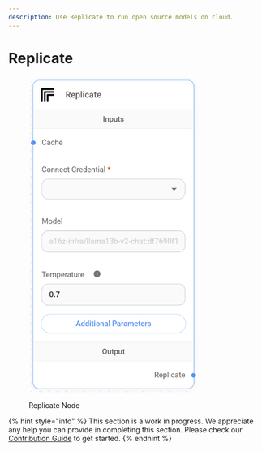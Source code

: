 ```yaml
---
description: Use Replicate to run open source models on cloud.
---
```


# Replicate

<figure><img src="../../../.gitbook/assets/image (8) (1) (1) (1).png" alt="" width="335"><figcaption><p>Replicate Node</p></figcaption></figure>

{% hint style="info" %}
This section is a work in progress. We appreciate any help you can provide in completing this section. Please check our [Contribution Guide](broken-reference) to get started.
{% endhint %}
